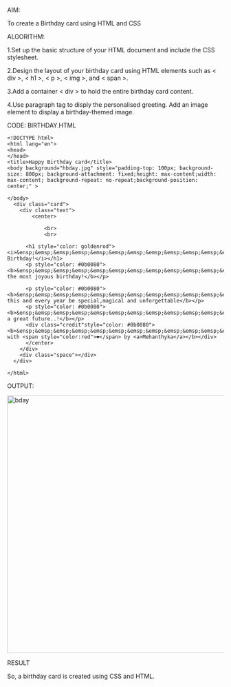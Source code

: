 AIM:

To create a Birthday card using HTML and CSS

ALGORITHM:

1.Set up the basic structure of your HTML document and include the CSS stylesheet.

2.Design the layout of your birthday card using HTML elements such as < div >, < h1 >, < p >, < img >, and < span >.

3.Add a container < div > to hold the entire birthday card content.

4.Use paragraph tag to disply the personalised greeting. Add an image element to display a birthday-themed image.

CODE:
BIRTHDAY.HTML
```
<!DOCTYPE html>
<html lang="en">
<head>
</head>
<title>Happy Birthday card</title>
<body background="hbday.jpg" style="padding-top: 100px; background-size: 800px; background-attachment: fixed;height: max-content;width: max-content; background-repeat: no-repeat;background-position: center;" >

</body>
  <div class="card">
    <div class="text">
        <center>
           
            <br>
            <br>
           
      <h1 style="color: goldenrod"><i>&ensp;&emsp;&emsp;&emsp;&emsp;&emsp;&emsp;&emsp;&emsp;&emsp;&emsp;&emsp;&emsp;&ensp;&emsp;&emsp;Happy Birthday!</i></h1>
      <p style="color: #0b0080"><b>&ensp;&emsp;&emsp;&emsp;&emsp;&emsp;&emsp;&emsp;&emsp;&emsp;&emsp;&emsp;&ensp;&emsp;&emsp;&emsp;&emsp;&emsp;&emsp;&emsp;&emsp;&emsp;&ensp;&emsp;&emsp;&emsp;&emsp;&emsp;&emsp;&emsp;&emsp;Wishing the most joyous birthday!</b></p>
    
      <p style="color: #0b0080"><b>&ensp;&emsp;&emsp;&emsp;&emsp;&emsp;&emsp;&emsp;&emsp;&emsp;&emsp;&emsp;&ensp;&emsp;&emsp;&emsp;&emsp;&emsp;&emsp;&emsp;&emsp;&emsp;&emsp;&emsp;&ensp;&emsp;&emsp;&emsp;&emsp;&emsp;&emsp;May this and every year be special,magical and unforgettable</b></p>
      <p style="color: #0b0080"><b>&ensp;&emsp;&emsp;&emsp;&emsp;&emsp;&emsp;&emsp;&emsp;&emsp;&emsp;&emsp;&ensp;&emsp;&emsp;&emsp;&emsp;&emsp;&emsp;&emsp;&emsp;&emsp;&emsp;&emsp;&emsp;&ensp;&emsp;&emsp;&emsp;&emsp;&emsp;Have a great future..!</b></p>
      <div class="credit"style="color: #0b0080"><b>&ensp;&emsp;&emsp;&emsp;&emsp;&emsp;&emsp;&emsp;&emsp;&emsp;&emsp;&emsp;&ensp;&emsp;&emsp;&emsp;&emsp;&emsp;&emsp;&emsp;&emsp;&emsp;&emsp;&emsp;&ensp;&emsp;&emsp;&emsp;&emsp;&emsp;&emsp;Made with <span style="color:red">❤</span> by <a>Mehanthyka</a></b></div>
      </center>
    </div>
    <div class="space"></div>
  </div>

</html>
```
OUTPUT:

<img width="598" alt="bday" src="https://github.com/mehanthyka/birthday-card/assets/127507580/f87c3c72-0b38-4d0b-b93f-28cc5d670855">

RESULT

So, a birthday card is created using CSS and HTML.
